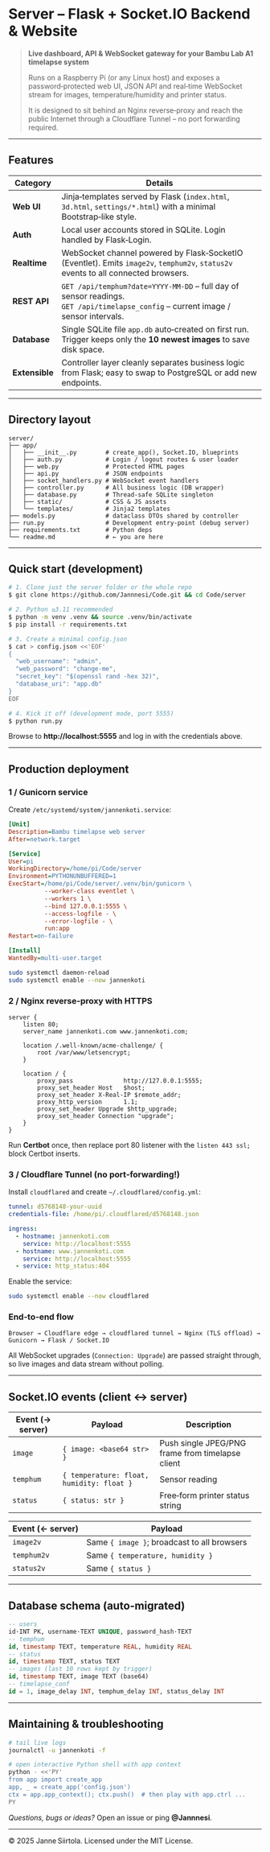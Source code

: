 # Server – Flask + Socket.IO Backend & Website

> **Live dashboard, API & WebSocket gateway for your Bambu Lab A1 timelapse system**
>
> Runs on a Raspberry Pi (or any Linux host) and exposes a password‑protected web UI, JSON API and real‑time WebSocket stream for images, temperature/humidity and printer status.
>
> It is designed to sit behind an Nginx reverse‑proxy and reach the public Internet through a Cloudflare Tunnel – no port forwarding required.

---

## Features

| Category | Details |
|----------|---------|
| **Web UI** | Jinja‑templates served by Flask (`index.html`, `3d.html`, `settings/*.html`) with a minimal Bootstrap‑like style. |
| **Auth** | Local user accounts stored in SQLite. Login handled by Flask‑Login. |
| **Realtime** | WebSocket channel powered by Flask‑SocketIO (Eventlet). Emits `image2v`, `temphum2v`, `status2v` events to all connected browsers. |
| **REST API** | `GET /api/temphum?date=YYYY‑MM‑DD` – full day of sensor readings.<br>`GET /api/timelapse_config` – current image / sensor intervals. |
| **Database** | Single SQLite file `app.db` auto‑created on first run. Trigger keeps only the **10 newest images** to save disk space. |
| **Extensible** | Controller layer cleanly separates business logic from Flask; easy to swap to PostgreSQL or add new endpoints. |

---

## Directory layout

```text
server/
├── app/
│   ├── __init__.py        # create_app(), Socket.IO, blueprints
│   ├── auth.py            # Login / logout routes & user loader
│   ├── web.py             # Protected HTML pages
│   ├── api.py             # JSON endpoints
│   ├── socket_handlers.py # WebSocket event handlers
│   ├── controller.py      # All business logic (DB wrapper)
│   ├── database.py        # Thread‑safe SQLite singleton
│   ├── static/            # CSS & JS assets
│   └── templates/         # Jinja2 templates
├── models.py              # dataclass DTOs shared by controller
├── run.py                 # Development entry‑point (debug server)
├── requirements.txt       # Python deps
└── readme.md              # ← you are here
```

---

## Quick start (development)

```bash
# 1. Clone just the server folder or the whole repo
$ git clone https://github.com/Jannnesi/Code.git && cd Code/server

# 2. Python ≥3.11 recommended
$ python -m venv .venv && source .venv/bin/activate
$ pip install -r requirements.txt

# 3. Create a minimal config.json
$ cat > config.json <<'EOF'
{
  "web_username": "admin",
  "web_password": "change‑me",
  "secret_key": "$(openssl rand -hex 32)",
  "database_uri": "app.db"
}
EOF

# 4. Kick it off (development mode, port 5555)
$ python run.py
```
Browse to **http://localhost:5555** and log in with the credentials above.

---

## Production deployment

### 1 / Gunicorn service
Create `/etc/systemd/system/jannenkoti.service`:

```ini
[Unit]
Description=Bambu timelapse web server
After=network.target

[Service]
User=pi
WorkingDirectory=/home/pi/Code/server
Environment=PYTHONUNBUFFERED=1
ExecStart=/home/pi/Code/server/.venv/bin/gunicorn \
          --worker-class eventlet \
          --workers 1 \
          --bind 127.0.0.1:5555 \
          --access-logfile - \
          --error-logfile - \
          run:app
Restart=on-failure

[Install]
WantedBy=multi-user.target
```

```bash
sudo systemctl daemon-reload
sudo systemctl enable --now jannenkoti
```

### 2 / Nginx reverse‑proxy with HTTPS

```nginx
server {
    listen 80;
    server_name jannenkoti.com www.jannenkoti.com;

    location /.well-known/acme-challenge/ {
        root /var/www/letsencrypt;
    }

    location / {
        proxy_pass              http://127.0.0.1:5555;
        proxy_set_header Host   $host;
        proxy_set_header X-Real-IP $remote_addr;
        proxy_http_version      1.1;
        proxy_set_header Upgrade $http_upgrade;
        proxy_set_header Connection "upgrade";
    }
}
```

Run **Certbot** once, then replace port 80 listener with the `listen 443 ssl;` block Certbot inserts.

### 3 / Cloudflare Tunnel (no port‑forwarding!)
Install `cloudflared` and create `~/.cloudflared/config.yml`:

```yaml
tunnel: d5768148‑your‑uuid
credentials-file: /home/pi/.cloudflared/d5768148.json

ingress:
  - hostname: jannenkoti.com
    service: http://localhost:5555
  - hostname: www.jannenkoti.com
    service: http://localhost:5555
  - service: http_status:404
```

Enable the service:
```bash
sudo systemctl enable --now cloudflared
```

### End‑to‑end flow

```
Browser → Cloudflare edge → cloudflared tunnel → Nginx (TLS offload) → Gunicorn → Flask / Socket.IO
```
All WebSocket upgrades (`Connection: Upgrade`) are passed straight through, so live images and data stream without polling.

---

## Socket.IO events (client ↔ server)

| Event (→ server) | Payload | Description |
|------------------|---------|-------------|
| `image`          | `{ image: <base64 str> }`      | Push single JPEG/PNG frame from timelapse client |
| `temphum`        | `{ temperature: float, humidity: float }` | Sensor reading |
| `status`         | `{ status: str }`              | Free‑form printer status string |

| Event (← server) | Payload |
|------------------|---------|
| `image2v`        | Same `{ image }`; broadcast to all browsers |
| `temphum2v`      | Same `{ temperature, humidity }` |
| `status2v`       | Same `{ status }` |

---

## Database schema (auto‑migrated)

```sql
-- users
id·INT PK, username·TEXT UNIQUE, password_hash·TEXT
-- temphum
id, timestamp TEXT, temperature REAL, humidity REAL
-- status
id, timestamp TEXT, status TEXT
-- images (last 10 rows kept by trigger)
id, timestamp TEXT, image TEXT (base64)
-- timelapse_conf
id = 1, image_delay INT, temphum_delay INT, status_delay INT
```

---

## Maintaining & troubleshooting

```bash
# tail live logs
journalctl -u jannenkoti -f

# open interactive Python shell with app context
python - <<'PY'
from app import create_app
app, _ = create_app('config.json')
ctx = app.app_context(); ctx.push()  # then play with app.ctrl ...
PY
```

*Questions, bugs or ideas?* Open an issue or ping **@Jannnesi**.

---

© 2025 Janne Siirtola.  Licensed under the MIT License.

